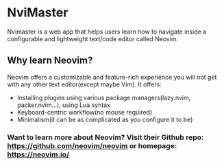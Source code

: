 # NviMaster
Nvimaster is a web app that helps users learn how to navigate inside a configurable and lightweight text/code editor called Neovim.

## Why learn Neovim?
Neovim offers a customizable and feature-rich experience you will not get with any other text editor(except maybe Vim).
It offers: 
- Installing plugins using various package managers(lazy.nvim, packer.nvim...), using Lua syntax
- Keyboard-centric workflow(no mouse required)
- Minimalism(it can be as complicated as you configure it to be)

### Want to learn more about Neovim? Visit their Github repo: https://github.com/neovim/neovim or homepage: https://neovim.io/
